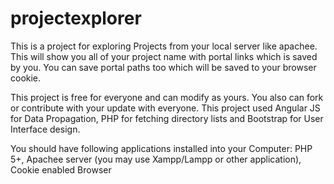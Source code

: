 # projectexplorer
This is a project for exploring Projects from your local server like apachee. This will show you all of your project name with portal links which is saved by you. You can save portal paths too which will be saved to your browser cookie.

This project is free for everyone and can modify as yours. You also can fork or contribute with your update with everyone. This project used Angular JS for Data Propagation, PHP for fetching directory lists and Bootstrap for User Interface design.

You should have following applications installed into your Computer:
PHP 5+, Apachee server (you may use Xampp/Lampp or other application), Cookie enabled Browser


